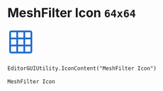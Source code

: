 # MeshFilter Icon `64x64`
<img src="/img/MeshFilter%20Icon.png" width=64 height=64>

``` CSharp
EditorGUIUtility.IconContent("MeshFilter Icon")
```
```
MeshFilter Icon
```
